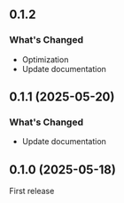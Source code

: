 ## 0.1.2

### What's Changed

- Optimization
- Update documentation

## 0.1.1 (2025-05-20)

### What's Changed

- Update documentation

## 0.1.0 (2025-05-18)

First release

